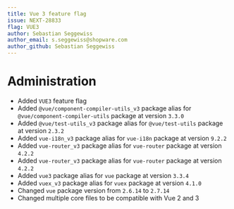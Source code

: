 ```yaml
---
title: Vue 3 feature flag
issue: NEXT-28833
flag: VUE3
author: Sebastian Seggewiss
author_email: s.seggewiss@shopware.com
author_github: Sebastian Seggewiss
---
```

# Administration
* Added `VUE3` feature flag
* Added `@vue/component-compiler-utils_v3` package alias for `@vue/component-compiler-utils` package at version `3.3.0`
* Added `@vue/test-utils_v3` package alias for `@vue/test-utils` package at version `2.3.2`
* Added `vue-i18n_v3` package alias for `vue-i18n` package at version `9.2.2`
* Added `vue-router_v3` package alias for `vue-router` package at version `4.2.2`
* Added `vue-router_v3` package alias for `vue-router` package at version `4.2.2`
* Added `vue3` package alias for `vue` package at version `3.3.4`
* Added `vuex_v3` package alias for `vuex` package at version `4.1.0`
* Changed `vue` package version from `2.6.14` to `2.7.14`
* Changed multiple core files to be compatible with Vue 2 and 3
